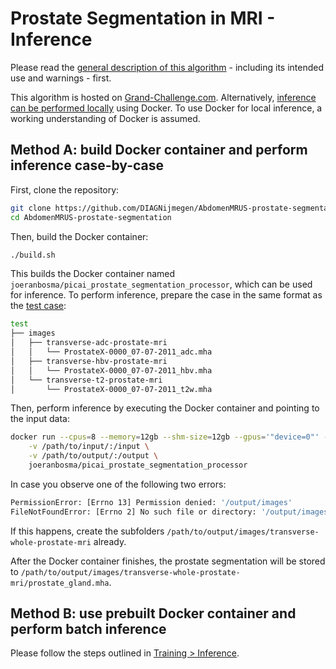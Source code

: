 # Prostate Segmentation in MRI - Inference

Please read the [general description of this algorithm](../) - including its intended use and warnings - first.

This algorithm is hosted on [Grand-Challenge.com](https://grand-challenge.org/algorithms/prostate-segmentation/). Alternatively, [inference can be performed locally](inference/README.md) using Docker. To use Docker for local inference, a working understanding of Docker is assumed.


## Method A: build Docker container and perform inference case-by-case
First, clone the repository:

```bash
git clone https://github.com/DIAGNijmegen/AbdomenMRUS-prostate-segmentation
cd AbdomenMRUS-prostate-segmentation
```

Then, build the Docker container:

```bash
./build.sh
```

This builds the Docker container named `joeranbosma/picai_prostate_segmentation_processor`, which can be used for inference.
To perform inference, prepare the case in the same format as the [test case](../test/):

```bash
test
├── images
│   ├── transverse-adc-prostate-mri
│   │   └── ProstateX-0000_07-07-2011_adc.mha
│   ├── transverse-hbv-prostate-mri
│   │   └── ProstateX-0000_07-07-2011_hbv.mha
│   └── transverse-t2-prostate-mri
│       └── ProstateX-0000_07-07-2011_t2w.mha
```

Then, perform inference by executing the Docker container and pointing to the input data:

```bash
docker run --cpus=8 --memory=12gb --shm-size=12gb --gpus='"device=0"' -it --rm \
    -v /path/to/input/:/input \
    -v /path/to/output/:/output \
    joeranbosma/picai_prostate_segmentation_processor
```

In case you observe one of the following two errors:

```bash
PermissionError: [Errno 13] Permission denied: '/output/images'
FileNotFoundError: [Errno 2] No such file or directory: '/output/images/transverse-whole-prostate-mri'
```

If this happens, create the subfolders `/path/to/output/images/transverse-whole-prostate-mri` already.

After the Docker container finishes, the prostate segmentation will be stored to `/path/to/output/images/transverse-whole-prostate-mri/prostate_gland.mha`.


## Method B: use prebuilt Docker container and perform batch inference
Please follow the steps outlined in [Training > Inference](../training/training-steps.md#nnu-net---inference).
